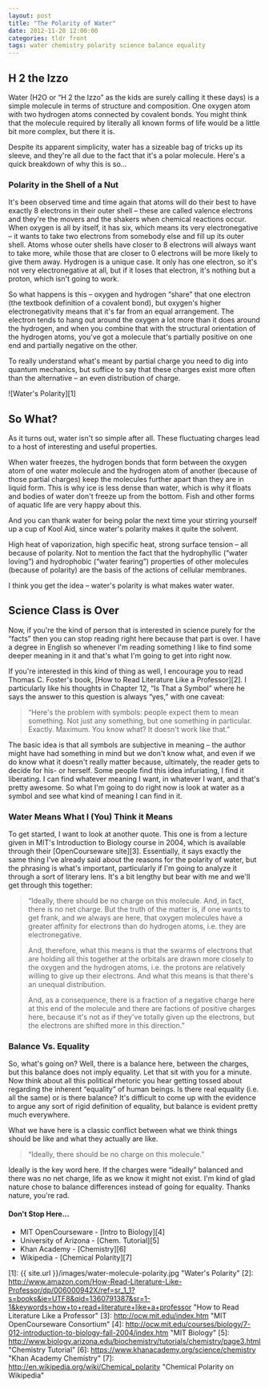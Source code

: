 ```yaml
---
layout: post
title: "The Polarity of Water"
date: 2012-11-20 12:00:00
categories: tldr front
tags: water chemistry polarity science balance equality
---
```


## H 2 the Izzo

Water (H2O or “H 2 the Izzo” as the kids are surely calling it these days) is a simple molecule in terms of structure and composition. One oxygen atom with two hydrogen atoms connected by covalent bonds. You might think that the molecule required by literally all known forms of life would be a little bit more complex, but there it is.

Despite its apparent simplicity, water has a sizeable bag of tricks up its sleeve, and they're all due to the fact that it's a polar molecule. Here's a quick breakdown of why this is so...

### Polarity in the Shell of a Nut

It's been observed time and time again that atoms will do their best to have exactly 8 electrons in their outer shell – these are called valence electrons and they're the movers and the shakers when chemical reactions occur. When oxygen is all by itself, it has six, which means its very electronegative – it wants to take two electrons from somebody else and fill up its outer shell. Atoms whose outer shells have closer to 8 electrons will always want to take more, while those that are closer to 0 electrons will be more likely to give them away. Hydrogen is a unique case. It only has one electron, so it's not very electronegative at all, but if it loses that electron, it's nothing but a proton, which isn't going to work.

So what happens is this – oxygen and hydrogen “share” that one electron (the textbook definition of a covalent bond), but oxygen's higher electronegativity means that it's far from an equal arrangement. The electron tends to hang out around the oxygen a lot more than it does around the hydrogen, and when you combine that with the structural orientation of the hydrogen atoms, you've got a molecule that's partially positive on one end and partially negative on the other.

To really understand what's meant by partial charge you need to dig into quantum mechanics, but suffice to say that these charges exist more often than the alternative – an even distribution of charge.

![Water's Polarity][1]

## So What?

As it turns out, water isn't so simple after all. These fluctuating charges lead to a host of interesting and useful properties.

When water freezes, the hydrogen bonds that form between the oxygen atom of one water molecule and the hydrogen atom of another (because of those partial charges) keep the molecules further apart than they are in liquid form. This is why ice is less dense than water, which is why it floats and bodies of water don't freeze up from the bottom. Fish and other forms of aquatic life are very happy about this.

And you can thank water for being polar the next time your stirring yourself up a cup of Kool Aid, since water's polarity makes it quite the solvent.

High heat of vaporization, high specific heat, strong surface tension – all because of polarity. Not to mention the fact that the hydrophyllic (“water loving”) and hydrophobic (“water fearing”) properties of other molecules (because of polarity) are the basis of the actions of cellular membranes.

I think you get the idea – water's polarity is what makes water water.

## Science Class is Over

Now, if you're the kind of person that is interested in science purely for the “facts” then you can stop reading right here because that part is over. I have a degree in English so whenever I'm reading something I like to find some deeper meaning in it and that's what I'm going to get into right now.

If you're interested in this kind of thing as well, I encourage you to read Thomas C. Foster's book, [How to Read Literature Like a Professor][2]. I particularly like his thoughts in Chapter 12, “Is That a Symbol” where he says the answer to this question is always “yes,” with one caveat: 

> “Here's the problem with symbols: people expect them to mean something. Not just any something, but one
> something in particular. Exactly. Maximum. You know what? It doesn't work like that.”

The basic idea is that all symbols are subjective in meaning – the author might have had something in mind but we don't know what, and even if we do know what it doesn't really matter because, ultimately, the reader gets to decide for his- or herself. Some people find this idea infuriating, I find it liberating. I can find whatever meaning I want, in whatever I want, and that's pretty awesome. So what I'm going to do right now is look at water as a symbol and see what kind of meaning I can find in it.

### Water Means What I (You) Think it Means

To get started, I want to look at another quote. This one is from a lecture given in MIT's Introduction to Biology course in 2004, which is available through their [OpenCourseware site][3]. Essentially, it says exactly the same thing I've already said about the reasons for the polarity of water, but the phrasing is what's important, particularly if I'm going to analyze it through a sort of literary lens. It's a bit lengthy but bear with me and we'll get through this together:

> “Ideally, there should be no charge on this molecule. And, in fact, there is no net charge. But the
> truth of the matter is, if one wants to get frank, and we always are here, that oxygen molecules have a
> greater affinity for electrons than do hydrogen atoms, i.e. they are electronegative. 
> 
> And, therefore, what this means is that the swarms of electrons that are holding all this together at
> the orbitals are drawn more closely to the oxygen and the hydrogen atoms, i.e. the protons are
> relatively willing to give up their electrons. And what this means is that there's an unequal
> distribution. 
> 
> And, as a consequence, there is a fraction of a negative charge here at this end of the molecule and
> there are factions of positive charges here, because it's not as if they've totally given up the
> electrons, but the electrons are shifted more in this direction.”

### Balance Vs. Equality

So, what's going on? Well, there is a balance here, between the charges, but this balance does not imply equality. Let that sit with you for a minute. Now think about all this political rhetoric you hear getting tossed about regarding the inherent “equality” of human beings. Is there real equality (i.e. all the same) or is there balance? It's difficult to come up with the evidence to argue any sort of rigid definition of equality, but balance is evident pretty much everywhere.

What we have here is a classic conflict between what we think things should be like and what they actually are like.

> “Ideally, there should be no charge on this molecule.”

Ideally is the key word here. If the charges were “ideally” balanced and there was no net charge, life as we know it might not exist. I'm kind of glad nature chose to balance differences instead of going for equality. Thanks nature, you're rad.




#### Don't Stop Here...

+ MIT OpenCourseware - [Intro to Biology][4]
+ University of Arizona - [Chem. Tutorial][5]
+ Khan Academy - [Chemistry][6]
+ Wikipedia - [Chemical Polarity][7]

[1]: {{ site.url }}/images/water-molecule-polarity.jpg "Water's Polarity"
[2]: http://www.amazon.com/How-Read-Literature-Like-Professor/dp/006000942X/ref=sr_1_1?s=books&ie=UTF8&qid=1360791387&sr=1-1&keywords=how+to+read+literature+like+a+professor "How to Read Literature Like a Professor"
[3]: http://ocw.mit.edu/index.htm "MIT OpenCourseware Consortium"
[4]: http://ocw.mit.edu/courses/biology/7-012-introduction-to-biology-fall-2004/index.htm "MIT Biology"
[5]: http://www.biology.arizona.edu/biochemistry/tutorials/chemistry/page3.html "Chemistry Tutorial"
[6]: https://www.khanacademy.org/science/chemistry "Khan Academy Chemistry"
[7]: http://en.wikipedia.org/wiki/Chemical_polarity "Chemical Polarity on Wikipedia"

